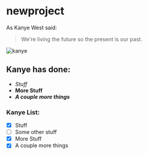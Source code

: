 # newproject
As Kanye West said:

> We're living the future so
> the present is our past.

![kanye](http://www.technobuffalo.com/wp-content/uploads/2016/03/kanye-west-1280x640.jpg)

## Kanye has done:
* *Stuff*
* **More Stuff**
* *__A couple more things__*

### Kanye List:
- [x] Stuff
- [ ] Some other stuff
- [x] More Stuff
- [x] A couple more things
